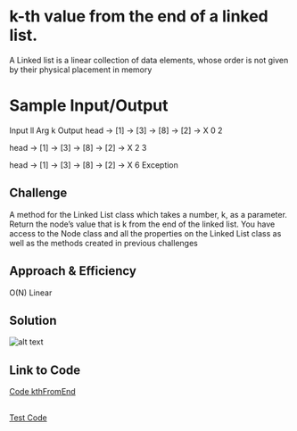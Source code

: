 # k-th value from the end of a linked list.
A Linked list is a linear collection of data elements,
whose order is not given by their physical placement in memory

# Sample Input/Output 

Input ll	                              Arg k	Output
head -> [1] -> [3] -> [8] -> [2] -> X	  0	      2

head -> [1] -> [3] -> [8] -> [2] -> X	  2	      3

head -> [1] -> [3] -> [8] -> [2] -> X	  6	     Exception

## Challenge
A method for the Linked List class which takes a number, k, as a parameter. 
Return the node’s value that is k from the end of the linked list. 
You have access to the Node class and all the properties on the Linked List class as well as the methods created in previous challenges


## Approach & Efficiency
O(N) Linear

## Solution
![alt text](https://github.com/skadariya/data-structures-and-algorithms/blob/master/code-challenges/401/assets/ll_kthFronEnd.jpg)

## Link to Code
[Code kthFromEnd](https://github.com/skadariya/data-structures-and-algorithms/blob/master/code-challenges/401/src/main/java/codeChallenge/ll_insertions.java) 
## 
[Test Code](https://github.com/skadariya/data-structures-and-algorithms/blob/master/code-challenges/401/src/test/java/codeChallenge/ll_insertionsTest.java)
